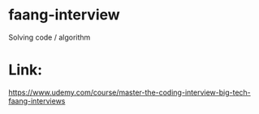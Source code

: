 # faang-interview
Solving code / algorithm

# Link:
https://www.udemy.com/course/master-the-coding-interview-big-tech-faang-interviews
